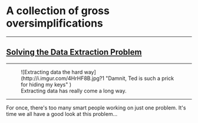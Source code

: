 A collection of gross oversimplifications
===
---


[Solving the Data Extraction Problem](/posts/solving_the_data_extraction_problem.html)
---

---

<figure  markdown="1"> 
	![Extracting data the hard way](http://i.imgur.com/4HrHF8B.jpg?1 "Damnit, Ted is such a prick for hiding my keys" ) 
<figcaption markdown="1"> 
	Extracting data has really come a long way.
</figcaption>
</figure>

---

For once, there's too many smart people working on just one problem. It's
time we all have a good look at this problem...

<script>
  (function(i,s,o,g,r,a,m){i['GoogleAnalyticsObject']=r;i[r]=i[r]||function(){
  (i[r].q=i[r].q||[]).push(arguments)},i[r].l=1*new Date();a=s.createElement(o),
  m=s.getElementsByTagName(o)[0];a.async=1;a.src=g;m.parentNode.insertBefore(a,m)
  })(window,document,'script','//www.google-analytics.com/analytics.js','ga');

  ga('create', 'UA-59748564-2', 'auto');
  ga('send', 'pageview');

</script>